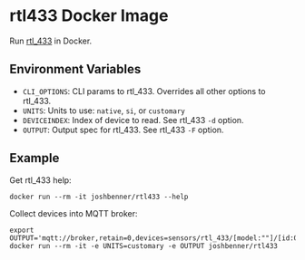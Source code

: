 # rtl433 Docker Image

Run [rtl_433](https://github.com/merbanan/rtl_433) in Docker.

## Environment Variables
* `CLI_OPTIONS`: CLI params to rtl_433. Overrides all other options to rtl_433.
* `UNITS`: Units to use: `native`, `si`, or `customary`
* `DEVICEINDEX`: Index of device to read. See rtl_433 `-d` option.
* `OUTPUT`: Output spec for rtl_433. See rtl_433 `-F` option.

## Example

Get rtl_433 help:

```shell
docker run --rm -it joshbenner/rtl433 --help
```

Collect devices into MQTT broker:

```shell
export OUTPUT='mqtt://broker,retain=0,devices=sensors/rtl_433/[model:""]/[id:0]'
docker run --rm -it -e UNITS=customary -e OUTPUT joshbenner/rtl433
```
